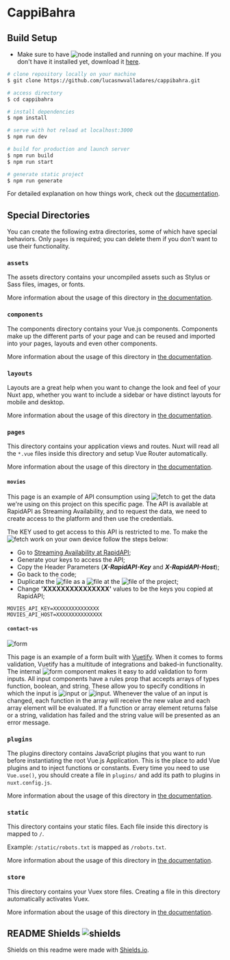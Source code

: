 # CappiBahra

## Build Setup
- Make sure to have ![node](https://img.shields.io/static/v1?label=node&message=JS&color=lightgreen) installed and running on your machine. If you don't have it installed yet, download it [here](https://nodejs.org/en/download/).

```bash
# clone repository locally on your machine
$ git clone https://github.com/lucasnwvalladares/cappibahra.git

# access directory
$ cd cappibahra

# install dependencies
$ npm install

# serve with hot reload at localhost:3000
$ npm run dev

# build for production and launch server
$ npm run build
$ npm run start

# generate static project
$ npm run generate
```

For detailed explanation on how things work, check out the [documentation](https://nuxtjs.org).

## Special Directories

You can create the following extra directories, some of which have special behaviors. Only `pages` is required; you can delete them if you don't want to use their functionality.

### `assets`

The assets directory contains your uncompiled assets such as Stylus or Sass files, images, or fonts.

More information about the usage of this directory in [the documentation](https://nuxtjs.org/docs/2.x/directory-structure/assets).

### `components`

The components directory contains your Vue.js components. Components make up the different parts of your page and can be reused and imported into your pages, layouts and even other components.

More information about the usage of this directory in [the documentation](https://nuxtjs.org/docs/2.x/directory-structure/components).

### `layouts`

Layouts are a great help when you want to change the look and feel of your Nuxt app, whether you want to include a sidebar or have distinct layouts for mobile and desktop.

More information about the usage of this directory in [the documentation](https://nuxtjs.org/docs/2.x/directory-structure/layouts).


### `pages`

This directory contains your application views and routes. Nuxt will read all the `*.vue` files inside this directory and setup Vue Router automatically.

More information about the usage of this directory in [the documentation](https://nuxtjs.org/docs/2.x/get-started/routing).

#### `movies`

This page is an example of API consumption using ![fetch](https://img.shields.io/static/v1?label=fetch&message=API&color=green) to get the data we're using on this project on this specific page. The API is available at RapidAPI as Streaming Availability, and to request the data, we need to create access to the platform and then use the credentials.

The KEY used to get access to this API is restricted to me. To make the ![fetch](https://img.shields.io/static/v1?label=fetch&message=API&color=green) work on your own device follow the steps below:

- Go to [Streaming Availability at RapidAPI](https://rapidapi.com/movie-of-the-night-movie-of-the-night-default/api/streaming-availability/);
- Generate your keys to access the API;
- Copy the Header Parameters (***X-RapidAPI-Key*** and ***X-RapidAPI-Host***);
- Go back to the code;
- Duplicate the ![file](https://img.shields.io/static/v1?label=.env.example&message=FILE&color=blue) as a ![file](https://img.shields.io/static/v1?label=.env&message=FILE&color=blue) at the ![file](https://img.shields.io/static/v1?label=root&message=FILE&color=blue) of the project;
- Change **'XXXXXXXXXXXXXXX'** values to be the keys you copied at RapidAPI;

```
MOVIES_API_KEY=XXXXXXXXXXXXXXX
MOVIES_API_HOST=XXXXXXXXXXXXXXX
```

#### `contact-us`

![form](https://img.shields.io/static/v1?label=v-form&message=Vuetify&color=lightblue)

This page is an example of a form built with [Vuetify](https://vuetifyjs.com/en/). When it comes to forms validation, Vuetify has a multitude of integrations and baked-in functionality. The internal ![form](https://img.shields.io/static/v1?label=v-form&message=Vuetify&color=lightblue) component makes it easy to add validation to form inputs. All input components have a rules prop that accepts arrays of types function, boolean, and string. These allow you to specify conditions in which the input is ![input](https://img.shields.io/static/v1?label=input&message=valid&color=green) or ![input](https://img.shields.io/static/v1?label=input&message=invalid&color=red). Whenever the value of an input is changed, each function in the array will receive the new value and each array element will be evaluated. If a function or array element returns false or a string, validation has failed and the string value will be presented as an error message.

### `plugins`

The plugins directory contains JavaScript plugins that you want to run before instantiating the root Vue.js Application. This is the place to add Vue plugins and to inject functions or constants. Every time you need to use `Vue.use()`, you should create a file in `plugins/` and add its path to plugins in `nuxt.config.js`.

More information about the usage of this directory in [the documentation](https://nuxtjs.org/docs/2.x/directory-structure/plugins).

### `static`

This directory contains your static files. Each file inside this directory is mapped to `/`.

Example: `/static/robots.txt` is mapped as `/robots.txt`.

More information about the usage of this directory in [the documentation](https://nuxtjs.org/docs/2.x/directory-structure/static).

### `store`

This directory contains your Vuex store files. Creating a file in this directory automatically activates Vuex.

More information about the usage of this directory in [the documentation](https://nuxtjs.org/docs/2.x/directory-structure/store).


## README Shields ![shields](https://img.shields.io/static/v1?label=shields&message=IO&color=black)

Shields on this readme were made with [Shields.io](https://shields.io/).
